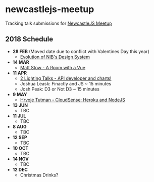 # newcastlejs-meetup

Tracking talk submissions for [NewcastleJS Meetup](https://www.meetup.com/NewcastleJS-JavaScript-Meetup/)

## 2018 Schedule

 - **28 FEB** (Moved date due to conflict with Valentines Day this year)
   - [Evolution of NIB's Design System](https://www.meetup.com/NewcastleJS-JavaScript-Meetup/events/248011877/)
 - **14 MAR**
   - [Matt Stow - A Room with a Vue](https://www.meetup.com/NewcastleJS-JavaScript-Meetup/events/248243867/)
 - **11 APR**
   - [2 Lighting Talks - API developer and charts!](https://www.meetup.com/NewcastleJS-JavaScript-Meetup/events/249583312/)
   - Joshua Leask: Finactly and JS ~ 15 minutes
   - Josh Peak: D3 or Not D3 ~ 15 minutes
 - **9 MAY**
   - [Hrvoje Tutman - CloudSense: Heroku and NodeJS](https://www.meetup.com/NewcastleJS-JavaScript-Meetup/events/250353811/)
 - **13 JUN**
   - TBC
 - **11 JUL**
   - TBC
 - **8 AUG**
   - TBC
 - **12 SEP**
   - TBC
 - **10 OCT**
   - TBC
 - **14 NOV**
   - TBC
 - **12 DEC**
   - Christmas Drinks?

